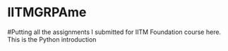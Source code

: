 # IITMGRPAme
#Putting all the assignments I submitted for IITM Foundation course here. This is the Python introduction
